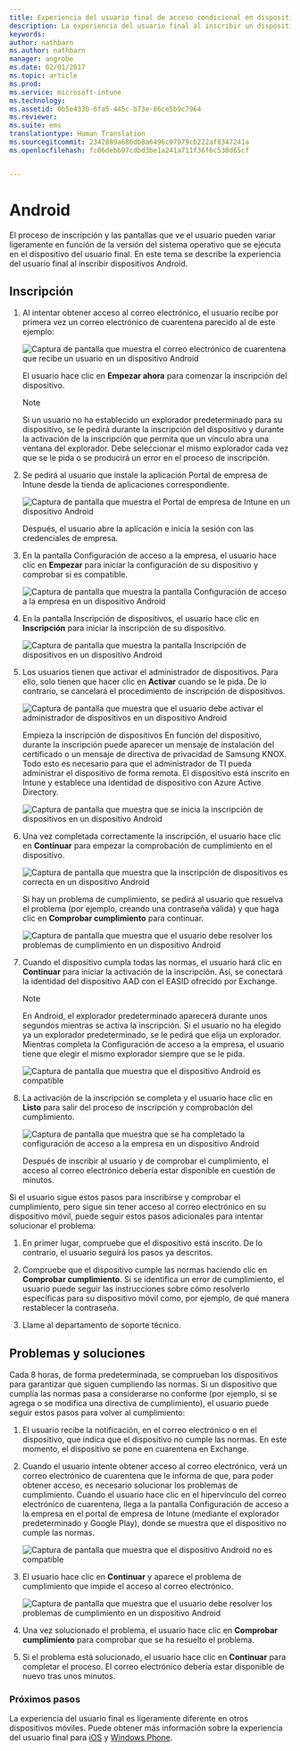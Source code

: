 ```yaml
---
title: Experiencia del usuario final de acceso condicional en dispositivos Android
description: La experiencia del usuario final al inscribir un dispositivo Android.
keywords: 
author: nathbarn
ms.author: nathbarn
manager: angrobe
ms.date: 02/01/2017
ms.topic: article
ms.prod: 
ms.service: microsoft-intune
ms.technology: 
ms.assetid: 0b5e4330-6fa5-445c-b73e-86ce5b9c7964
ms.reviewer: 
ms.suite: ems
translationtype: Human Translation
ms.sourcegitcommit: 2342889a686db8a6496c97979cb222af8347241a
ms.openlocfilehash: fc06debb97cdbd3be1a241a711f36f6c530d65cf


---
```


# <a name="android"></a>Android

El proceso de inscripción y las pantallas que ve el usuario pueden variar ligeramente en función de la versión del sistema operativo que se ejecuta en el dispositivo del usuario final. En este tema se describe la experiencia del usuario final al inscribir dispositivos Android.

## <a name="enrolling"></a>Inscripción

1.  Al intentar obtener acceso al correo electrónico, el usuario recibe por primera vez un correo electrónico de cuarentena parecido al de este ejemplo:

    ![Captura de pantalla que muestra el correo electrónico de cuarentena que recibe un usuario en un dispositivo Android](./media/ProtectEmail/EUX-Android-quarantine-Email.png)

    El usuario hace clic en **Empezar ahora** para comenzar la inscripción del dispositivo.

    > [!NOTE]
    > Si un usuario no ha establecido un explorador predeterminado para su dispositivo, se le pedirá durante la inscripción del dispositivo y durante la activación de la inscripción que permita que un vínculo abra una ventana del explorador. Debe seleccionar el mismo explorador cada vez que se le pida o se producirá un error en el proceso de inscripción.

2.  Se pedirá al usuario que instale la aplicación Portal de empresa de Intune desde la tienda de aplicaciones correspondiente.

    ![Captura de pantalla que muestra el Portal de empresa de Intune en un dispositivo Android](./media/ProtectEmail/EUX-Android-Portal.png)

    Después, el usuario abre la aplicación e inicia la sesión con las credenciales de empresa.

3.  En la pantalla Configuración de acceso a la empresa, el usuario hace clic en **Empezar** para iniciar la configuración de su dispositivo y comprobar si es compatible.

    ![Captura de pantalla que muestra la pantalla Configuración de acceso a la empresa en un dispositivo Android](./media/ProtectEmail/EUX-Android-company-Access-Setup.PNG)

4.  En la pantalla Inscripción de dispositivos, el usuario hace clic en **Inscripción** para iniciar la inscripción de su dispositivo.

    ![Captura de pantalla que muestra la pantalla Inscripción de dispositivos en un dispositivo Android](./media/ProtectEmail/EUX-Android-device-Enroll.png)

5.  Los usuarios tienen que activar el administrador de dispositivos. Para ello, solo tienen que hacer clic en **Activar** cuando se le pida. De lo contrario, se cancelará el procedimiento de inscripción de dispositivos.

    ![Captura de pantalla que muestra que el usuario debe activar el administrador de dispositivos en un dispositivo Android](./media/ProtectEmail/EUX-Android-activate-DeviceAdmin.PNG)

    Empieza la inscripción de dispositivos En función del dispositivo, durante la inscripción puede aparecer un mensaje de instalación del certificado o un mensaje de directiva de privacidad de Samsung KNOX. Todo esto es necesario para que el administrador de TI pueda administrar el dispositivo de forma remota. El dispositivo está inscrito en Intune y establece una identidad de dispositivo con Azure Active Directory.

    ![Captura de pantalla que muestra que se inicia la inscripción de dispositivos en un dispositivo Android](./media/ProtectEmail/EUX-Android-enrolling-Device.png)

6.  Una vez completada correctamente la inscripción, el usuario hace clic en **Continuar** para empezar la comprobación de cumplimiento en el dispositivo.

    ![Captura de pantalla que muestra que la inscripción de dispositivos es correcta en un dispositivo Android](./media/ProtectEmail/EUX-Android-enroll-Success.png)

    Si hay un problema de cumplimiento, se pedirá al usuario que resuelva el problema (por ejemplo, creando una contraseña válida) y que haga clic en **Comprobar cumplimiento** para continuar.

    ![Captura de pantalla que muestra que el usuario debe resolver los problemas de cumplimiento en un dispositivo Android](./media/ProtectEmail/EUX-Android-resolve-Compliance-Issues.png)

7.  Cuando el dispositivo cumpla todas las normas, el usuario hará clic en **Continuar** para iniciar la activación de la inscripción. Así, se conectará la identidad del dispositivo AAD con el EASID ofrecido por Exchange.

    > [!NOTE]
    > En Android, el explorador predeterminado aparecerá durante unos segundos mientras se activa la inscripción. Si el usuario no ha elegido ya un explorador predeterminado, se le pedirá que elija un explorador. Mientras completa la Configuración de acceso a la empresa, el usuario tiene que elegir el mismo explorador siempre que se le pida.

    ![Captura de pantalla que muestra que el dispositivo Android es compatible](./media/ProtectEmail/EUX-Android-compliance-Successful.PNG)

8.  La activación de la inscripción se completa y el usuario hace clic en **Listo** para salir del proceso de inscripción y comprobación del cumplimiento.

    ![Captura de pantalla que muestra que se ha completado la configuración de acceso a la empresa en un dispositivo Android](./media/ProtectEmail/EUX-Android-all-Successful2.PNG)

    Después de inscribir al usuario y de comprobar el cumplimiento, el acceso al correo electrónico debería estar disponible en cuestión de minutos.

Si el usuario sigue estos pasos para inscribirse y comprobar el cumplimiento, pero sigue sin tener acceso al correo electrónico en su dispositivo móvil, puede seguir estos pasos adicionales para intentar solucionar el problema:

1.  En primer lugar, compruebe que el dispositivo está inscrito. De lo contrario, el usuario seguirá los pasos ya descritos.

2.  Compruebe que el dispositivo cumple las normas haciendo clic en **Comprobar cumplimiento**. Si se identifica un error de cumplimiento, el usuario puede seguir las instrucciones sobre cómo resolverlo específicas para su dispositivo móvil como, por ejemplo, de qué manera restablecer la contraseña.

3.  Llame al departamento de soporte técnico.

## <a name="issues-and-solutions"></a>Problemas y soluciones
Cada 8 horas, de forma predeterminada, se comprueban los dispositivos para garantizar que siguen cumpliendo las normas. Si un dispositivo que cumplía las normas pasa a considerarse no conforme (por ejemplo, si se agrega o se modifica una directiva de cumplimiento), el usuario puede seguir estos pasos para volver al cumplimiento:

1.  El usuario recibe la notificación, en el correo electrónico o en el dispositivo, que indica que el dispositivo no cumple las normas. En este momento, el dispositivo se pone en cuarentena en Exchange.

2.  Cuando el usuario intente obtener acceso al correo electrónico, verá un correo electrónico de cuarentena que le informa de que, para poder obtener acceso, es necesario solucionar los problemas de cumplimiento. Cuando el usuario hace clic en el hipervínculo del correo electrónico de cuarentena, llega a la pantalla Configuración de acceso a la empresa en el portal de empresa de Intune (mediante el explorador predeterminado y Google Play), donde se muestra que el dispositivo no cumple las normas.

    ![Captura de pantalla que muestra que el dispositivo Android no es compatible](./media/ProtectEmail/EUX-Android-outOfCompliance.png)

3.  El usuario hace clic en **Continuar** y aparece el problema de cumplimiento que impide el acceso al correo electrónico.

    ![Captura de pantalla que muestra que el usuario debe resolver los problemas de cumplimiento en un dispositivo Android](./media/ProtectEmail/EUX-Android-resolve-Compliance-Issues.png)

4.  Una vez solucionado el problema, el usuario hace clic en **Comprobar cumplimiento** para comprobar que se ha resuelto el problema.

5.  Si el problema está solucionado, el usuario hace clic en **Continuar** para completar el proceso. El correo electrónico debería estar disponible de nuevo tras unos minutos.

### <a name="where-to-go-from-here"></a>Próximos pasos
La experiencia del usuario final es ligeramente diferente en otros dispositivos móviles. Puede obtener más información sobre la experiencia del usuario final para [iOS](end-user-experience-conditional-access-ios.md) y [Windows Phone](end-user-experience-conditional-access-winphone.md).



<!--HONumber=Jan17_HO1-->


